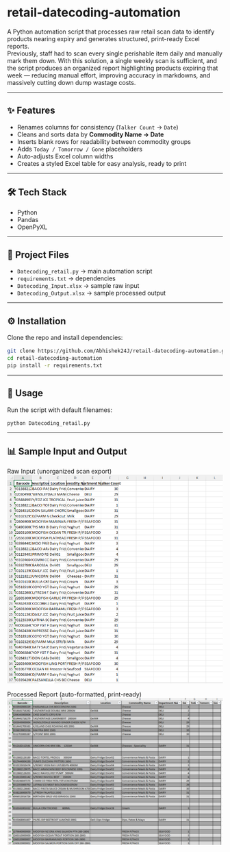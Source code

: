 # retail-datecoding-automation

A Python automation script that processes raw retail scan data to identify products nearing expiry and generates structured, print-ready Excel reports.  
Previously, staff had to scan every single perishable item daily and manually mark them down. With this solution, a single weekly scan is sufficient, 
and the script produces an organized report highlighting products expiring that week — reducing manual effort, improving accuracy in markdowns, and massively cutting down dump wastage costs.

---

## ✨ Features
- Renames columns for consistency (`Talker Count` → `Date`)
- Cleans and sorts data by **Commodity Name → Date**
- Inserts blank rows for readability between commodity groups
- Adds `Today / Tomorrow / Gone` placeholders
- Auto-adjusts Excel column widths
- Creates a styled Excel table for easy analysis, ready to print

---

## 🛠 Tech Stack
- Python  
- Pandas  
- OpenPyXL  

---

## 📂 Project Files
- `Datecoding_retail.py` → main automation script  
- `requirements.txt` → dependencies  
- `Datecoding_Input.xlsx` → sample raw input  
- `Datecoding_Output.xlsx` → sample processed output  

---

## ⚙️ Installation
Clone the repo and install dependencies:

```bash
git clone https://github.com/Abhishek24J/retail-datecoding-automation.git
cd retail-datecoding-automation
pip install -r requirements.txt
```

---

## 🚀 Usage

Run the script with default filenames:

```
python Datecoding_retail.py
```

---

## 📊 Sample Input and Output

Raw Input (unorganized scan export)
![Sample Input](assets/sample_input.png)

Processed Report (auto-formatted, print-ready)
![Sample Output](assets/sample_output.png)
